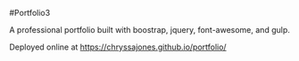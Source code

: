 #Portfolio3

A professional portfolio built with boostrap, jquery, font-awesome, and gulp.

Deployed online at https://chryssajones.github.io/portfolio/
